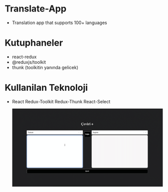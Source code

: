 # Translate-App

- Translation app that supports 100+ languages

# Kutuphaneler

- react-redux
- @reduxjs/toolkit
- thunk (toolkitin yanında gelicek)

# Kullanilan Teknoloji

- React Redux-Toolkit Redux-Thunk React-Select

  <img src='translate.gif'>
